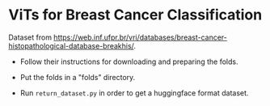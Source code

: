 # ViTs for Breast Cancer Classification

Dataset from https://web.inf.ufpr.br/vri/databases/breast-cancer-histopathological-database-breakhis/.
* Follow their instructions for downloading and preparing the folds.
* Put the folds in a "folds" directory.

* Run ``return_dataset.py`` in order to get a huggingface format dataset.





